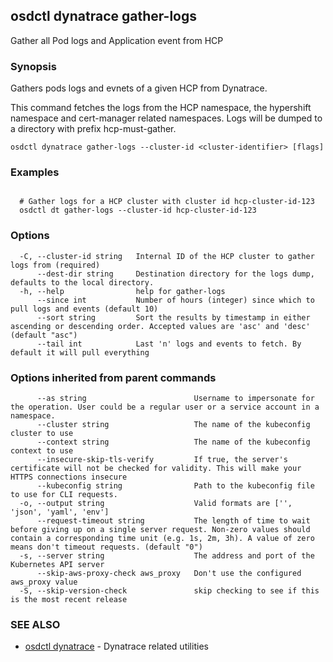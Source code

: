 ## osdctl dynatrace gather-logs

Gather all Pod logs and Application event from HCP

### Synopsis

Gathers pods logs and evnets of a given HCP from Dynatrace.

  This command fetches the logs from the HCP namespace, the hypershift namespace and cert-manager related namespaces.
  Logs will be dumped to a directory with prefix hcp-must-gather.
		

```
osdctl dynatrace gather-logs --cluster-id <cluster-identifier> [flags]
```

### Examples

```

  # Gather logs for a HCP cluster with cluster id hcp-cluster-id-123
  osdctl dt gather-logs --cluster-id hcp-cluster-id-123
```

### Options

```
  -C, --cluster-id string   Internal ID of the HCP cluster to gather logs from (required)
      --dest-dir string     Destination directory for the logs dump, defaults to the local directory.
  -h, --help                help for gather-logs
      --since int           Number of hours (integer) since which to pull logs and events (default 10)
      --sort string         Sort the results by timestamp in either ascending or descending order. Accepted values are 'asc' and 'desc' (default "asc")
      --tail int            Last 'n' logs and events to fetch. By default it will pull everything
```

### Options inherited from parent commands

```
      --as string                        Username to impersonate for the operation. User could be a regular user or a service account in a namespace.
      --cluster string                   The name of the kubeconfig cluster to use
      --context string                   The name of the kubeconfig context to use
      --insecure-skip-tls-verify         If true, the server's certificate will not be checked for validity. This will make your HTTPS connections insecure
      --kubeconfig string                Path to the kubeconfig file to use for CLI requests.
  -o, --output string                    Valid formats are ['', 'json', 'yaml', 'env']
      --request-timeout string           The length of time to wait before giving up on a single server request. Non-zero values should contain a corresponding time unit (e.g. 1s, 2m, 3h). A value of zero means don't timeout requests. (default "0")
  -s, --server string                    The address and port of the Kubernetes API server
      --skip-aws-proxy-check aws_proxy   Don't use the configured aws_proxy value
  -S, --skip-version-check               skip checking to see if this is the most recent release
```

### SEE ALSO

* [osdctl dynatrace](osdctl_dynatrace.md)	 - Dynatrace related utilities

